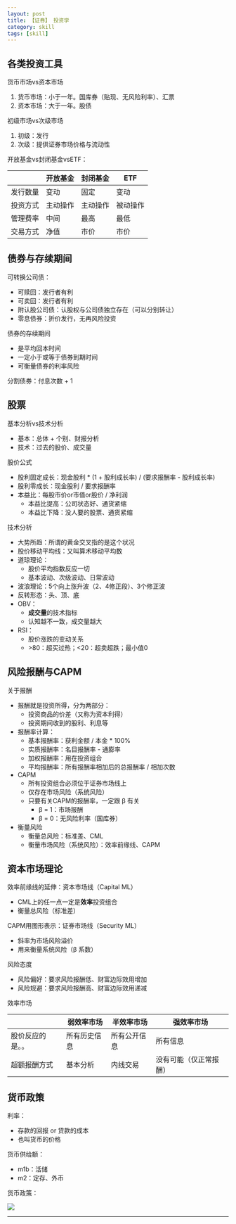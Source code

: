 ```yaml
---
layout: post
title: 【证券】 投资学
category: skill
tags: [skill]
---
```


## 各类投资工具

货币市场vs资本市场
1. 货币市场：小于一年。国库券（贴现、无风险利率）、汇票
2. 资本市场：大于一年。股债

初级市场vs次级市场
1. 初级：发行
2. 次级：提供证券市场价格与流动性

开放基金vs封闭基金vsETF：
<table>
    <thead>
        <tr>
            <th></th>
            <th>开放基金</th>
            <th>封闭基金</th>
            <th>ETF</th>
        </tr>
    </thead>
    <tbody>
        <tr>
            <td>发行数量</td>
            <td>变动</td>
            <td>固定</td>
            <td>变动</td>
        </tr>
        <tr>
            <td>投资方式</td>
            <td>主动操作</td>
            <td>主动操作</td>
            <td>被动操作</td>
        </tr>
        <tr>
            <td>管理费率</td>
            <td>中间</td>
            <td>最高</td>
            <td>最低</td>
        </tr>
        <tr>
            <td>交易方式</td>
            <td>净值</td>
            <td>市价</td>
            <td>市价</td>
        </tr>
    </tbody>
</table>

## 债券与存续期间

可转换公司债：
- 可赎回：发行者有利
- 可卖回：发行者有利
- 附认股公司债：认股权与公司债独立存在（可以分别转让）
- 零息债券：折价发行，无再风险投资

债券的存续期间
- 是平均回本时间
- 一定小于或等于债券到期时间
- 可衡量债券的利率风险

分割债券：付息次数 + 1

## 股票

基本分析vs技术分析
- 基本：总体 + 个别、财报分析
- 技术：过去的股价、成交量

股价公式
- 股利固定成长：现金股利 * (1 + 股利成长率) / (要求报酬率 - 股利成长率)
- 股利零成长：现金股利 / 要求报酬率
- 本益比：每股市价or市值or股价 / 净利润
    - 本益比提高：公司状态好、通货紧缩
    - 本益比下降：没人要的股票、通货紧缩

技术分析
- 大势所趋：所谓的黄金交叉指的是这个状况
- 股价移动平均线：又叫算术移动平均数
- 道琼理论：
    - 股价平均指数反应一切
    - 基本波动、次级波动、日常波动
- 波浪理论：5个向上涨升波（2、4修正段）、3个修正波
- 反转形态：头、顶、底
- OBV：
    - **成交量**的技术指标
    - 认知越不一致，成交量越大
- RSI：
    - 股价涨跌的变动关系
    - \>80：超买过热；<20：超卖超跌；最小值0

## 风险报酬与CAPM

关于报酬
- 报酬就是投资所得，分为两部分：
    - 投资商品的价差（又称为资本利得）
    - 投资期间收到的股利、利息等
- 报酬率计算：
    - 基本报酬率：获利金额 / 本金 * 100%
    - 实质报酬率：名目报酬率 - 通膨率
    - 加权报酬率：用在投资组合
    - 平均报酬率：所有报酬率相加后的总报酬率 / 相加次数
- CAPM
    - 所有投资组合必须位于证券市场线上
    - 仅存在市场风险（系统风险）
    - 只要有关CAPM的报酬率，一定跟 β 有关
        - β = 1：市场报酬
        - β = 0：无风险利率（国库券）
- 衡量风险
    - 衡量总风险：标准差、CML
    - 衡量市场风险（系统风险）：效率前缘线、CAPM

## 资本市场理论

效率前缘线的延伸：资本市场线（Capital ML）
- CML上的任一点一定是**效率**投资组合
- 衡量总风险（标准差）

CAPM用图形表示：证券市场线（Security ML）
- 斜率为市场风险溢价
- 用来衡量系统风险（β 系数）

风险态度
- 风险偏好：要求风险报酬低、财富边际效用增加
- 风险规避：要求风险报酬高、财富边际效用递减

效率市场
<table>
    <thead>
        <tr>
            <th></th>
            <th>弱效率市场</th>
            <th>半效率市场</th>
            <th>强效率市场</th>
        </tr>
    </thead>
    <tbody>
        <tr>
            <td>股价反应的是。。</td>
            <td>所有历史信息</td>
            <td>所有公开信息</td>
            <td>所有信息</td>
        </tr>
        <tr>
            <td>超额报酬方式</td>
            <td>基本分析</td>
            <td>内线交易</td>
            <td>没有可能（仅正常报酬）</td>
        </tr>
    </tbody>
</table>

## 货币政策

利率：
- 存款的回报 or 贷款的成本
- 也叫货币的价格

货币供给额：
- m1b：活储
- m2：定存、外币

货币政策：

![](http://www.hauchenglee.com/assets/images/skill/securities/货币政策.png)

---